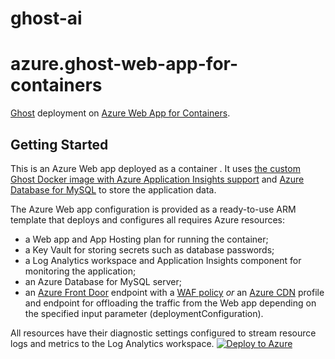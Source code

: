 # ghost-ai
# azure.ghost-web-app-for-containers

[Ghost](https://ghost.org/) deployment on [Azure Web App for Containers](https://azure.microsoft.com/en-us/services/app-service/containers/).


## Getting Started

This is an Azure Web app deployed as a container . It uses [the custom Ghost Docker image with Azure Application Insights support](https://github.com/kamalparuchuri12/ghost-ai) and [Azure Database for MySQL](https://azure.microsoft.com/en-us/services/mysql/) to store the application data.

The Azure Web app configuration is provided as a ready-to-use ARM template that deploys and configures all requires Azure resources:

* a Web app and App Hosting plan for running the container;
* a Key Vault for storing secrets such as database passwords;
* a Log Analytics workspace and Application Insights component for monitoring the application;
* an Azure Database for MySQL server;
* an [Azure Front Door](https://docs.microsoft.com/en-us/azure/frontdoor/) endpoint with a [WAF policy](https://docs.microsoft.com/en-us/azure/web-application-firewall/afds/afds-overview) _or_ an [Azure CDN](https://docs.microsoft.com/en-us/azure/cdn/) profile and endpoint for offloading the traffic from the Web app depending on the specified input parameter (deploymentConfiguration).

All resources have their diagnostic settings configured to stream resource logs and metrics to the Log Analytics workspace.
[![Deploy to Azure](https://aka.ms/deploytoazurebutton)](https://portal.azure.com/#create/Microsoft.Template/uri/https%3A%2F%2Fraw.githubusercontent.com%2Fkamalparuchuri12%2Fghost-ai%2Fmain%2Fghost.json)
